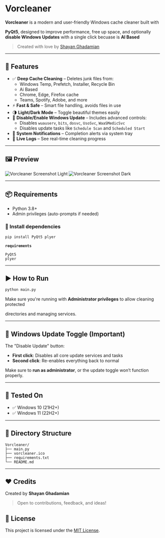 #  Vorcleaner

**Vorcleaner** is a modern and user-friendly Windows cache cleaner built with 

**PyQt5**, designed to improve performance, free up space, and optionally **disable Windows Updates** with a single click becuase is **AI Based**
> Created with love by [Shayan Ghadamian](#)

---

## 🚀 Features

- ✅ **Deep Cache Cleaning** – Deletes junk files from:
  - Windows Temp, Prefetch, Installer, Recycle Bin
  - Ai Based
  - Chrome, Edge, Firefox cache
  - Teams, Spotify, Adobe, and more
- ⚡ **Fast & Safe** – Smart file handling, avoids files in use
- 🌗 **Light/Dark Mode** – Toggle beautiful themes easily
- 🔻 **Disable/Enable Windows Update** – Includes advanced controls:
  - Disables `wuauserv`, `bits`, `dosvc`, `UsoSvc`, `WaaSMedicSvc`
  - Disables update tasks like `Schedule Scan` and `Scheduled Start`
- 🔔 **System Notifications** – Completion alerts via system tray
- 💬 **Live Logs** – See real-time cleaning progress

---

## 🖼️ Preview

![Vorcleaner Screenshot Light](https://your-screenshot-link-here)
![Vorcleaner Screenshot Dark](https://your-screenshot-link-here)

---

## 📦 Requirements

- Python 3.8+
- Admin privileges (auto-prompts if needed)

### 🔧 Install dependencies

```bash
pip install PyQt5 plyer
```

**`requirements`**
```
PyQt5
plyer
```

---

## ▶️ How to Run

```bash
python main.py
```

Make sure you're running with **Administrator privileges** to allow cleaning protected 

directories and managing services.

---

## 🛑 Windows Update Toggle (Important)

The "Disable Update" button:
- **First click**: Disables all core update services and tasks
- **Second click**: Re-enables everything back to normal

Make sure to **run as administrator**, or the update toggle won’t function properly.

---

## 🧪 Tested On

- ✅ Windows 10 (21H2+)
- ✅ Windows 11 (22H2+)

---

## 📁 Directory Structure

```
Vorcleaner/
├── main.py
├── vorcleaner.ico
├── requirements.txt
└── README.md
```

---

## ❤️ Credits

Created by **Shayan Ghadamian**

> Open to contributions, feedback, and ideas!



## 📜 License

This project is licensed under the [MIT License](LICENSE).
